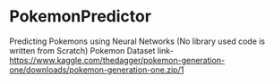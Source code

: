 # PokemonPredictor
Predicting Pokemons using Neural Networks (No library used code is written from Scratch)
Pokemon Dataset link- https://www.kaggle.com/thedagger/pokemon-generation-one/downloads/pokemon-generation-one.zip/1
